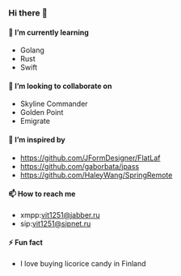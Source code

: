 ### Hi there 👋

#### 🌱 I’m currently learning

* Golang
* Rust
* Swift

#### 👯 I’m looking to collaborate on

* Skyline Commander
* Golden Point
* Emigrate

#### 🤔 I’m inspired by

 * https://github.com/JFormDesigner/FlatLaf
 * https://github.com/gaborbata/jpass
 * https://github.com/HaleyWang/SpringRemote

#### 📫 How to reach me

* xmpp:vit1251@jabber.ru
* sip:vit1251@sipnet.ru

#### ⚡ Fun fact

* I love buying licorice candy in Finland
